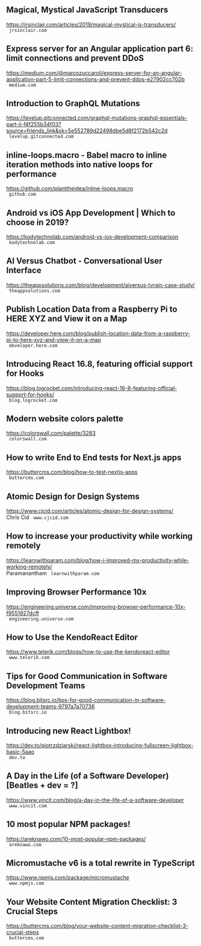 ## Magical, Mystical JavaScript Transducers  
https://jrsinclair.com/articles/2019/magical-mystical-js-transducers/  
 ` jrsinclair.com`
  

## Express server for an Angular application part 6: limit connections and prevent DDoS  
https://medium.com/@marcozuccaroli/express-server-for-an-angular-application-part-5-limit-connections-and-prevent-ddos-e27902cc702b  
 ` medium.com`
  

## Introduction to GraphQL Mutations  
https://levelup.gitconnected.com/graphql-mutations-graphql-essentials-part-ii-f4f255b34f03?source=friends_link&sk=5e552789d22498dbe5d8f2172b542c2d  
 ` levelup.gitconnected.com`
  

## inline-loops.macro - Babel macro to inline iteration methods into native loops for performance  
https://github.com/planttheidea/inline-loops.macro  
 ` github.com`
  

## Android vs iOS App Development | Which to choose in 2019?  
https://kodytechnolab.com/android-vs-ios-development-comparison  
 ` kodytechnolab.com`
  

## AI Versus Chatbot - Conversational User Interface  
https://theappsolutions.com/blog/development/aiversus-tvrain-case-study/  
 ` theappsolutions.com`
  

## Publish Location Data from a Raspberry Pi to HERE XYZ and View it on a Map  
https://developer.here.com/blog/publish-location-data-from-a-raspberry-pi-to-here-xyz-and-view-it-on-a-map  
 ` developer.here.com`
  

## Introducing React 16.8, featuring official support for Hooks  
https://blog.logrocket.com/introducing-react-16-8-featuring-official-support-for-hooks/  
 ` blog.logrocket.com`
  

## Modern website colors palette  
https://colorswall.com/palette/3283  
 ` colorswall.com`
  

## How to write End to End tests for Next.js apps  
https://buttercms.com/blog/how-to-test-nextjs-apps  
 ` buttercms.com`
  

## Atomic Design for Design Systems  
https://www.cjcid.com/articles/atomic-design-for-design-systems/  
Chris Cid ` www.cjcid.com`
  

## How to increase your productivity while working remotely  
https://learnwithparam.com/blog/how-i-improved-my-productivity-while-working-remotely/  
Paramanantham ` learnwithparam.com`
  

## Improving Browser Performance 10x  
https://engineering.universe.com/improving-browser-performance-10x-f9551927dcff  
 ` engineering.universe.com`
  

## How to Use the KendoReact Editor  
https://www.telerik.com/blogs/how-to-use-the-kendoreact-editor  
 ` www.telerik.com`
  

## Tips for Good Communication in Software Development Teams  
https://blog.bitsrc.io/tips-for-good-communication-in-software-development-teams-9797a7a70736  
 ` blog.bitsrc.io`
  

## Introducing new React Lightbox!  
https://dev.to/piotrzdziarski/react-lightbox-introducing-fullscreen-lightbox-basic-5aao  
 ` dev.to`
  

## A Day in the Life (of a Software Developer) [Beatles + dev = ?]  
https://www.vincit.com/blog/a-day-in-the-life-of-a-software-developer  
 ` www.vincit.com`
  

## 10 most popular NPM packages!  
https://areknawo.com/10-most-popular-npm-packages/  
 ` areknawo.com`
  

## Micromustache v6 is a total rewrite in TypeScript  
https://www.npmjs.com/package/micromustache  
 ` www.npmjs.com`
  

## Your Website Content Migration Checklist: 3 Crucial Steps  
https://buttercms.com/blog/your-website-content-migration-checklist-3-crucial-steps  
 ` buttercms.com`
  


